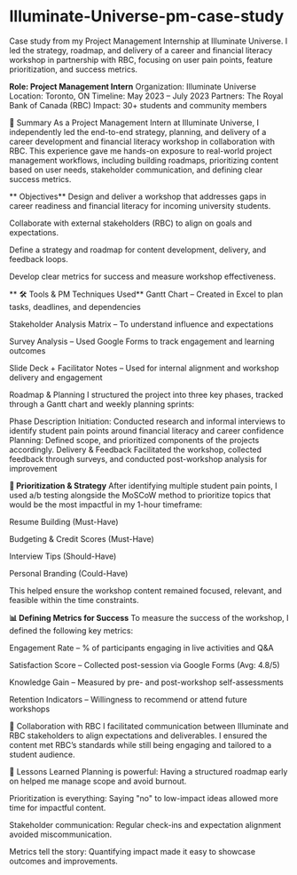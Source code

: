 # Illuminate-Universe-pm-case-study
Case study from my Project Management Internship at Illuminate Universe. I led the strategy, roadmap, and delivery of a career and financial literacy workshop in partnership with RBC, focusing on user pain points, feature prioritization, and success metrics.

**Role: Project Management Intern**
Organization: Illuminate Universe
Location: Toronto, ON 
Timeline: May 2023 – July 2023
Partners: The Royal Bank of Canada (RBC)
Impact: 30+ students and community members

📌 Summary
As a Project Management Intern at Illuminate Universe, I independently led the end-to-end strategy, planning, and delivery of a career development and financial literacy workshop in collaboration with RBC. This experience gave me hands-on exposure to real-world project management workflows, including building roadmaps, prioritizing content based on user needs, stakeholder communication, and defining clear success metrics.


** Objectives**
Design and deliver a workshop that addresses gaps in career readiness and financial literacy for incoming university students.

Collaborate with external stakeholders (RBC) to align on goals and expectations.

Define a strategy and roadmap for content development, delivery, and feedback loops.

Develop clear metrics for success and measure workshop effectiveness.

**
🛠 Tools & PM Techniques Used**
Gantt Chart – Created in Excel to plan tasks, deadlines, and dependencies

Stakeholder Analysis Matrix – To understand influence and expectations

Survey Analysis – Used Google Forms to track engagement and learning outcomes


Slide Deck + Facilitator Notes – Used for internal alignment and workshop delivery and engagement


Roadmap & Planning
I structured the project into three key phases, tracked through a Gantt chart and weekly planning sprints:


Phase	Description
Initiation: Conducted research and informal interviews to identify student pain points around financial literacy and career confidence
Planning: 	Defined scope, and prioritized components of the projects accordingly.
Delivery & Feedback	Facilitated the workshop, collected feedback through surveys, and conducted post-workshop analysis for improvement


**🧠 Prioritization & Strategy**
After identifying multiple student pain points, I used a/b testing alongside the MoSCoW method to prioritize topics that would be the most impactful in my 1-hour timeframe:

Resume Building (Must-Have)

Budgeting & Credit Scores (Must-Have)

Interview Tips (Should-Have)

Personal Branding (Could-Have)

This helped ensure the workshop content remained focused, relevant, and feasible within the time constraints.


**📊 Defining Metrics for Success**
To measure the success of the workshop, I defined the following key metrics:

Engagement Rate – % of participants engaging in live activities and Q&A

Satisfaction Score – Collected post-session via Google Forms (Avg: 4.8/5)

Knowledge Gain – Measured by pre- and post-workshop self-assessments

Retention Indicators – Willingness to recommend or attend future workshops



💬 Collaboration with RBC
I facilitated communication between Illuminate and RBC stakeholders to align expectations and deliverables. I ensured the content met RBC’s standards while still being engaging and tailored to a student audience. 

🧠 Lessons Learned
Planning is powerful: Having a structured roadmap early on helped me manage scope and avoid burnout.

Prioritization is everything: Saying "no" to low-impact ideas allowed more time for impactful content.

Stakeholder communication: Regular check-ins and expectation alignment avoided miscommunication.

Metrics tell the story: Quantifying impact made it easy to showcase outcomes and improvements.







